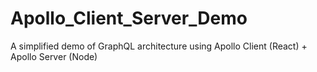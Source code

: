 # Apollo_Client_Server_Demo
A simplified demo of GraphQL architecture using Apollo Client (React) + Apollo Server (Node)

